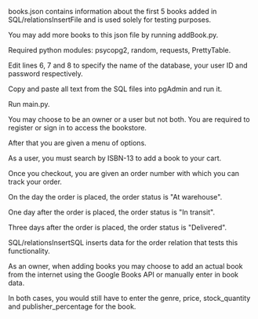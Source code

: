 books.json contains information about the first 5 books added in SQL/relationsInsertFile and is used solely for testing purposes.

You may add more books to this json file by running addBook.py.

Required python modules: psycopg2, random, requests, PrettyTable.

Edit lines 6, 7 and 8 to specify the name of the database, your user ID and password respectively.

Copy and paste all text from the SQL files into pgAdmin and run it.

Run main.py.

You may choose to be an owner or a user but not both. You are required to register or sign in to access the bookstore.

After that you are given a menu of options.

As a user, you must search by ISBN-13 to add a book to your cart.

Once you checkout, you are given an order number with which you can track your order.

On the day the order is placed, the order status is "At warehouse".

One day after the order is placed, the order status is "In transit".

Three days after the order is placed, the order status is "Delivered".

SQL/relationsInsertSQL inserts data for the order relation that tests this functionality.

As an owner, when adding books you may choose to add an actual book from the internet using the Google Books API or manually enter in book data.

In both cases, you would still have to enter the genre, price, stock_quantity and publisher_percentage for the book.
